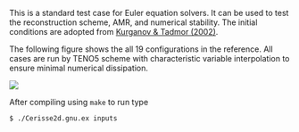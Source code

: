 This is a standard test case for Euler equation solvers. It can be used to test the reconstruction scheme, AMR, and numerical stability. The initial conditions are adopted from [Kurganov & Tadmor (2002)](https://doi.org/10.1002/num.10025).


The following figure shows the all 19 configurations in the reference. All cases are run by TENO5 scheme with characteristic variable interpolation to ensure minimal numerical dissipation.

![](images/test3_allconfig.png)

After compiling using `make` to run type
```
$ ./Cerisse2d.gnu.ex inputs
```